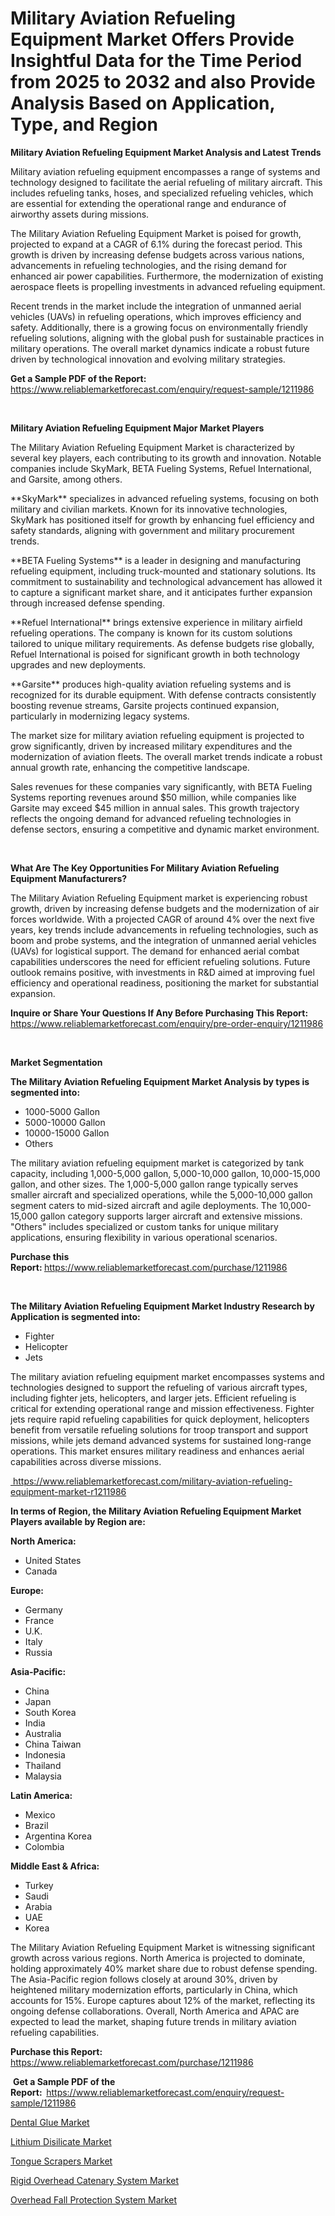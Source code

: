 <p><h1>Military Aviation Refueling Equipment Market Offers Provide Insightful Data for the Time Period from 2025 to 2032 and also Provide Analysis Based on Application, Type, and Region</h1></p><p><strong>Military Aviation Refueling Equipment Market Analysis and Latest Trends</strong></p>
<p><p>Military aviation refueling equipment encompasses a range of systems and technology designed to facilitate the aerial refueling of military aircraft. This includes refueling tanks, hoses, and specialized refueling vehicles, which are essential for extending the operational range and endurance of airworthy assets during missions. </p><p>The Military Aviation Refueling Equipment Market is poised for growth, projected to expand at a CAGR of 6.1% during the forecast period. This growth is driven by increasing defense budgets across various nations, advancements in refueling technologies, and the rising demand for enhanced air power capabilities. Furthermore, the modernization of existing aerospace fleets is propelling investments in advanced refueling equipment. </p><p>Recent trends in the market include the integration of unmanned aerial vehicles (UAVs) in refueling operations, which improves efficiency and safety. Additionally, there is a growing focus on environmentally friendly refueling solutions, aligning with the global push for sustainable practices in military operations. The overall market dynamics indicate a robust future driven by technological innovation and evolving military strategies.</p></p>
<p><strong>Get a Sample PDF of the Report:&nbsp;</strong> <a href="https://www.reliablemarketforecast.com/enquiry/request-sample/1211986?utm_campaign=1906&utm_medium=2&utm_source=Github&utm_content=ia&utm_term=24032025&utm_id=military-aviation-refueling-equipment">https://www.reliablemarketforecast.com/enquiry/request-sample/1211986</a></p>
<p>&nbsp;</p>
<p><strong>Military Aviation Refueling Equipment Major Market Players</strong></p>
<p><p>The Military Aviation Refueling Equipment Market is characterized by several key players, each contributing to its growth and innovation. Notable companies include SkyMark, BETA Fueling Systems, Refuel International, and Garsite, among others.</p><p>**SkyMark** specializes in advanced refueling systems, focusing on both military and civilian markets. Known for its innovative technologies, SkyMark has positioned itself for growth by enhancing fuel efficiency and safety standards, aligning with government and military procurement trends.</p><p>**BETA Fueling Systems** is a leader in designing and manufacturing refueling equipment, including truck-mounted and stationary solutions. Its commitment to sustainability and technological advancement has allowed it to capture a significant market share, and it anticipates further expansion through increased defense spending.</p><p>**Refuel International** brings extensive experience in military airfield refueling operations. The company is known for its custom solutions tailored to unique military requirements. As defense budgets rise globally, Refuel International is poised for significant growth in both technology upgrades and new deployments.</p><p>**Garsite** produces high-quality aviation refueling systems and is recognized for its durable equipment. With defense contracts consistently boosting revenue streams, Garsite projects continued expansion, particularly in modernizing legacy systems.</p><p>The market size for military aviation refueling equipment is projected to grow significantly, driven by increased military expenditures and the modernization of aviation fleets. The overall market trends indicate a robust annual growth rate, enhancing the competitive landscape.</p><p>Sales revenues for these companies vary significantly, with BETA Fueling Systems reporting revenues around $50 million, while companies like Garsite may exceed $45 million in annual sales. This growth trajectory reflects the ongoing demand for advanced refueling technologies in defense sectors, ensuring a competitive and dynamic market environment.</p></p>
<p>&nbsp;</p>
<p><strong>What Are The Key Opportunities For Military Aviation Refueling Equipment Manufacturers?</strong></p>
<p><p>The Military Aviation Refueling Equipment market is experiencing robust growth, driven by increasing defense budgets and the modernization of air forces worldwide. With a projected CAGR of around 4% over the next five years, key trends include advancements in refueling technologies, such as boom and probe systems, and the integration of unmanned aerial vehicles (UAVs) for logistical support. The demand for enhanced aerial combat capabilities underscores the need for efficient refueling solutions. Future outlook remains positive, with investments in R&D aimed at improving fuel efficiency and operational readiness, positioning the market for substantial expansion.</p></p>
<p><strong>Inquire or Share Your Questions If Any Before Purchasing This Report:</strong> <a href="https://www.reliablemarketforecast.com/enquiry/pre-order-enquiry/1211986?utm_campaign=1906&utm_medium=2&utm_source=Github&utm_content=ia&utm_term=24032025&utm_id=military-aviation-refueling-equipment">https://www.reliablemarketforecast.com/enquiry/pre-order-enquiry/1211986</a></p>
<p>&nbsp;</p>
<p><strong>Market Segmentation</strong></p>
<p><strong>The Military Aviation Refueling Equipment Market Analysis by types is segmented into:</strong></p>
<p><ul><li>1000-5000 Gallon</li><li>5000-10000 Gallon</li><li>10000-15000 Gallon</li><li>Others</li></ul></p>
<p><p>The military aviation refueling equipment market is categorized by tank capacity, including 1,000-5,000 gallon, 5,000-10,000 gallon, 10,000-15,000 gallon, and other sizes. The 1,000-5,000 gallon range typically serves smaller aircraft and specialized operations, while the 5,000-10,000 gallon segment caters to mid-sized aircraft and agile deployments. The 10,000-15,000 gallon category supports larger aircraft and extensive missions. "Others" includes specialized or custom tanks for unique military applications, ensuring flexibility in various operational scenarios.</p></p>
<p><strong>Purchase this Report:&nbsp;</strong><a href="https://www.reliablemarketforecast.com/purchase/1211986?utm_campaign=1906&utm_medium=2&utm_source=Github&utm_content=ia&utm_term=24032025&utm_id=military-aviation-refueling-equipment">https://www.reliablemarketforecast.com/purchase/1211986</a></p>
<p>&nbsp;</p>
<p><strong>The Military Aviation Refueling Equipment Market Industry Research by Application is segmented into:</strong></p>
<p><ul><li>Fighter</li><li>Helicopter</li><li>Jets</li></ul></p>
<p><p>The military aviation refueling equipment market encompasses systems and technologies designed to support the refueling of various aircraft types, including fighter jets, helicopters, and larger jets. Efficient refueling is critical for extending operational range and mission effectiveness. Fighter jets require rapid refueling capabilities for quick deployment, helicopters benefit from versatile refueling solutions for troop transport and support missions, while jets demand advanced systems for sustained long-range operations. This market ensures military readiness and enhances aerial capabilities across diverse missions.</p></p>
<p><a href="https://www.reliablemarketforecast.com/military-aviation-refueling-equipment-market-r1211986?utm_campaign=1906&utm_medium=2&utm_source=Github&utm_content=ia&utm_term=24032025&utm_id=military-aviation-refueling-equipment">&nbsp;https://www.reliablemarketforecast.com/military-aviation-refueling-equipment-market-r1211986</a></p>
<p><strong>In terms of Region, the Military Aviation Refueling Equipment Market Players available by Region are:</strong></p>
<p>
    <p> <strong> North America: </strong>
        <ul>
            <li>United States</li>
            <li>Canada</li>
        </ul>
        </p> 
    <p> <strong> Europe: </strong>
        <ul>
            <li>Germany</li>
            <li>France</li>
            <li>U.K.</li>
            <li>Italy</li>
            <li>Russia</li>
        </ul>
        </p> 
    <p> <strong> Asia-Pacific: </strong>
        <ul>
            <li>China</li>
            <li>Japan</li>
            <li>South Korea</li>
            <li>India</li>
            <li>Australia</li>
            <li>China Taiwan</li>
            <li>Indonesia</li>
            <li>Thailand</li>
            <li>Malaysia</li>
        </ul>
        </p> 
    <p> <strong> Latin America: </strong>
        <ul>
            <li>Mexico</li>
            <li>Brazil</li>
            <li>Argentina Korea</li>
            <li>Colombia</li>
        </ul>
        </p> 
    <p> <strong> Middle East & Africa: </strong>
        <ul>
            <li>Turkey</li>
            <li>Saudi</li>
            <li>Arabia</li>
            <li>UAE</li>
            <li>Korea</li>
        </ul>
    </p>
    </p>
<p><p>The Military Aviation Refueling Equipment Market is witnessing significant growth across various regions. North America is projected to dominate, holding approximately 40% market share due to robust defense spending. The Asia-Pacific region follows closely at around 30%, driven by heightened military modernization efforts, particularly in China, which accounts for 15%. Europe captures about 12% of the market, reflecting its ongoing defense collaborations. Overall, North America and APAC are expected to lead the market, shaping future trends in military aviation refueling capabilities.</p></p>
<p><strong>Purchase this Report: </strong><a href="https://www.reliablemarketforecast.com/purchase/1211986?utm_campaign=1906&utm_medium=2&utm_source=Github&utm_content=ia&utm_term=24032025&utm_id=military-aviation-refueling-equipment">https://www.reliablemarketforecast.com/purchase/1211986</a></p>
<p>&nbsp;<strong>Get a Sample PDF of the Report:&nbsp;&nbsp;</strong><a href="https://www.reliablemarketforecast.com/enquiry/request-sample/1211986?utm_campaign=1906&utm_medium=2&utm_source=Github&utm_content=ia&utm_term=24032025&utm_id=military-aviation-refueling-equipment">https://www.reliablemarketforecast.com/enquiry/request-sample/1211986</a></p>
<p><strong></strong></p>
<p><p><a href="https://github.com/dekamrapinq1/Market-Research-Report-List-1/blob/main/dental-glue-market.md?utm_campaign=1906&utm_medium=2&utm_source=Github&utm_content=ia&utm_term=24032025&utm_id=military-aviation-refueling-equipment">Dental Glue Market</a></p><p><a href="https://github.com/dumanelina6v/Market-Research-Report-List-1/blob/main/lithium-disilicate-market.md?utm_campaign=1906&utm_medium=2&utm_source=Github&utm_content=ia&utm_term=24032025&utm_id=military-aviation-refueling-equipment">Lithium Disilicate Market</a></p><p><a href="https://github.com/spineamosa0e/Market-Research-Report-List-1/blob/main/tongue-scrapers-market.md?utm_campaign=1906&utm_medium=2&utm_source=Github&utm_content=ia&utm_term=24032025&utm_id=military-aviation-refueling-equipment">Tongue Scrapers Market</a></p><p><a href="https://github.com/khifzaba/Market-Research-Report-List-1/blob/main/rigid-overhead-catenary-system-market.md?utm_campaign=1906&utm_medium=2&utm_source=Github&utm_content=ia&utm_term=24032025&utm_id=military-aviation-refueling-equipment">Rigid Overhead Catenary System Market</a></p><p><a href="https://github.com/welfmimon/Market-Research-Report-List-1/blob/main/overhead-fall-protection-system-market.md?utm_campaign=1906&utm_medium=2&utm_source=Github&utm_content=ia&utm_term=24032025&utm_id=military-aviation-refueling-equipment">Overhead Fall Protection System Market</a></p></p>